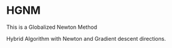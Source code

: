 # HGNM

This is a Globalized Newton Method

Hybrid Algorithm with Newton and Gradient descent directions.
